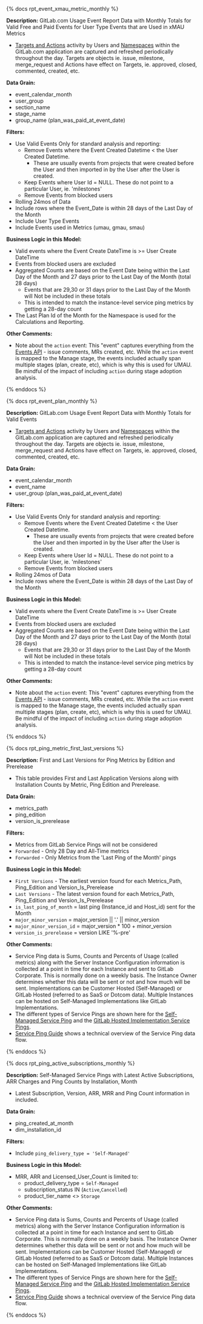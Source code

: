 {% docs rpt_event_xmau_metric_monthly %}

**Description:** GitLab.com Usage Event Report Data with Monthly Totals for Valid Free and Paid Events for User Type Events that are Used in xMAU Metrics
- [Targets and Actions](https://docs.gitlab.com/ee/api/events.html) activity by Users and [Namespaces](https://about.gitlab.com/handbook/business-technology/data-team/data-catalog/namespace/) within the GitLab.com application are captured and refreshed periodically throughout the day.  Targets are objects ie. issue, milestone, merge_request and Actions have effect on Targets, ie. approved, closed, commented, created, etc.  

**Data Grain:**
- event_calendar_month
- user_group
- section_name
- stage_name
- group_name (plan_was_paid_at_event_date)

**Filters:**
- Use Valid Events Only for standard analysis and reporting:
  - Remove Events where the Event Created Datetime < the User Created Datetime.
    - These are usually events from projects that were created before the User and then imported in by the User after the User is created.  
  - Keep Events where User Id = NULL.  These do not point to a particular User, ie. 'milestones' 
  - Remove Events from blocked users
- Rolling 24mos of Data
- Include rows where the Event_Date is within 28 days of the Last Day of the Month
- Include User Type Events 
- Include Events used in Metrics (umau, gmau, smau)  

**Business Logic in this Model:** 
- Valid events where the Event Create DateTime is >= User Create DateTime
- Events from blocked users are excluded
- Aggregated Counts are based on the Event Date being within the Last Day of the Month and 27 days prior to the Last Day of the Month (total 28 days)
  - Events that are 29,30 or 31 days prior to the Last Day of the Month will Not be included in these totals
  - This is intended to match the instance-level service ping metrics by getting a 28-day count
- The Last Plan Id of the Month for the Namespace is used for the Calculations and Reporting.

**Other Comments:**
- Note about the `action` event: This "event" captures everything from the [Events API](https://docs.gitlab.com/ee/api/events.html) - issue comments, MRs created, etc. While the `action` event is mapped to the Manage stage, the events included actually span multiple stages (plan, create, etc), which is why this is used for UMAU. Be mindful of the impact of including `action` during stage adoption analysis.

{% enddocs %}

{% docs rpt_event_plan_monthly %}

**Description:** GitLab.com Usage Event Report Data with Monthly Totals for Valid Events
- [Targets and Actions](https://docs.gitlab.com/ee/api/events.html) activity by Users and [Namespaces](https://about.gitlab.com/handbook/business-technology/data-team/data-catalog/namespace/) within the GitLab.com application are captured and refreshed periodically throughout the day.  Targets are objects ie. issue, milestone, merge_request and Actions have effect on Targets, ie. approved, closed, commented, created, etc.  

**Data Grain:**
- event_calendar_month
- event_name
- user_group (plan_was_paid_at_event_date)

**Filters:**
- Use Valid Events Only for standard analysis and reporting:
  - Remove Events where the Event Created Datetime < the User Created Datetime.
    - These are usually events from projects that were created before the User and then imported in by the User after the User is created.  
  - Keep Events where User Id = NULL.  These do not point to a particular User, ie. 'milestones' 
  - Remove Events from blocked users
- Rolling 24mos of Data
- Include rows where the Event_Date is within 28 days of the Last Day of the Month  

**Business Logic in this Model:** 
- Valid events where the Event Create DateTime is >= User Create DateTime
- Events from blocked users are excluded
- Aggregated Counts are based on the Event Date being within the Last Day of the Month and 27 days prior to the Last Day of the Month (total 28 days)
  - Events that are 29,30 or 31 days prior to the Last Day of the Month will Not be included in these totals
  - This is intended to match the instance-level service ping metrics by getting a 28-day count

**Other Comments:**
- Note about the `action` event: This "event" captures everything from the [Events API](https://docs.gitlab.com/ee/api/events.html) - issue comments, MRs created, etc. While the `action` event is mapped to the Manage stage, the events included actually span multiple stages (plan, create, etc), which is why this is used for UMAU. Be mindful of the impact of including `action` during stage adoption analysis.

{% enddocs %}


{% docs rpt_ping_metric_first_last_versions %}

**Description:**  First and Last Versions for Ping Metrics by Edition and Prerelease
- This table provides First and Last Application Versions along with Installation Counts by Metric, Ping Edition and Prerelease.    

**Data Grain:**
- metrics_path
- ping_edition
- version_is_prerelease

**Filters:**
- Metrics from GitLab Service Pings will not be considered
- `Forwarded` - Only 28 Day and All-Time metrics  
- `Forwarded` - Only Metrics from the 'Last Ping of the Month' pings 

**Business Logic in this Model:** 
- `First Versions` - The earliest version found for each Metrics_Path, Ping_Edition and Version_Is_Prerelease 
- `Last Versions` - The latest version found for each Metrics_Path, Ping_Edition and Version_Is_Prerelease 
- `is_last_ping_of_month` = last ping (Instance_id and Host_id) sent for the Month
- `major_minor_version` = major_version || '.' || minor_version 
- `major_minor_version_id` = major_version * 100 + minor_version
- `version_is_prerelease` = version LIKE '%-pre'

**Other Comments:**
- Service Ping data is Sums, Counts and Percents of Usage (called metrics) along with the Server Instance Configuration information is collected at a point in time for each Instance and sent to GitLab Corporate.  This is normally done on a weekly basis.  The Instance Owner determines whether this data will be sent or not and how much will be sent.  Implementations can be Customer Hosted (Self-Managed) or GitLab Hosted (referred to as SaaS or Dotcom data).  Multiple Instances can be hosted on Self-Managed Implementations like GitLab Implementations. 
- The different types of Service Pings are shown here for the [Self-Managed Service Ping](https://about.gitlab.com/handbook/business-technology/data-team/data-catalog/saas-service-ping-automation/#self-managed-service-ping) and the [GitLab Hosted Implementation Service Pings](https://about.gitlab.com/handbook/business-technology/data-team/data-catalog/saas-service-ping-automation/#saas-service-ping).
- [Service Ping Guide](https://docs.gitlab.com/ee/development/service_ping/) shows a technical overview of the Service Ping data flow.

{% enddocs %}

{% docs rpt_ping_active_subscriptions_monthly %}

**Description:**  Self-Managed Service Pings with Latest Active Subscriptions, ARR Charges and Ping Counts by Installation, Month
- Latest Subscription, Version, ARR, MRR and Ping Count information in included. 

**Data Grain:**
- ping_created_at_month
- dim_installation_id

**Filters:**
- Include `ping_delivery_type = 'Self-Managed'`

**Business Logic in this Model:**
- MRR, ARR and Licensed_User_Count is limited to:
  - product_delivery_type = `Self-Managed` 
  - subscription_status IN (`Active`,`Cancelled`)
  - product_tier_name <> `Storage`

**Other Comments:**
- Service Ping data is Sums, Counts and Percents of Usage (called metrics) along with the Server Instance Configuration information is collected at a point in time for each Instance and sent to GitLab Corporate.  This is normally done on a weekly basis.  The Instance Owner determines whether this data will be sent or not and how much will be sent.  Implementations can be Customer Hosted (Self-Managed) or GitLab Hosted (referred to as SaaS or Dotcom data).  Multiple Instances can be hosted on Self-Managed Implementations like GitLab Implementations. 
- The different types of Service Pings are shown here for the [Self-Managed Service Ping](https://about.gitlab.com/handbook/business-technology/data-team/data-catalog/saas-service-ping-automation/#self-managed-service-ping) and the [GitLab Hosted Implementation Service Pings](https://about.gitlab.com/handbook/business-technology/data-team/data-catalog/saas-service-ping-automation/#saas-service-ping).
- [Service Ping Guide](https://docs.gitlab.com/ee/development/service_ping/) shows a technical overview of the Service Ping data flow.

{% enddocs %}
